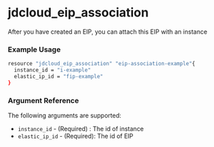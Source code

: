 # jdcloud\_eip\_association

After you have created an EIP, you can attach this EIP with an instance

### Example Usage

```bash
resource "jdcloud_eip_association" "eip-association-example"{
  instance_id = "i-example"
  elastic_ip_id = "fip-example"
}
```

### Argument Reference 

The following arguments are supported:

* `instance_id` - \(Required\) : The id of instance 
* `elastic_ip_id` - \(Required\): The id of EIP



